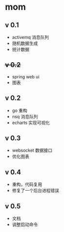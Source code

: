 # mom

## v 0.1

- activemq 消息队列
- 随机数据生成
- 统计数据

## ~~v 0.2~~

- spring web ui
- 图表

## v 0.2

- go 重构
- nsq 消息队列
- echarts 实现可视化

## v 0.3

- websocket 数据接口
- 优化图表

## v 0.4

- 重构，代码复用
- 修复了一个后台进程错误

## v 0.5

- 文档
- 调整启动命令